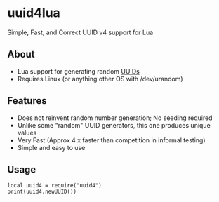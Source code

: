 # uuid4lua

Simple, Fast, and Correct UUID v4 support for Lua

## About

* Lua support for generating random [UUIDs](http://en.wikipedia.org/wiki/Universally_unique_identifier)
* Requires Linux (or anything other OS with /dev/urandom)


## Features

* Does not reinvent random number generation; No seeding required
* Unlike some "random" UUID generators, this one produces unique values
* Very Fast (Approx 4 x faster than competition in informal testing)
* Simple and easy to use

## Usage

    local uuid4 = require("uuid4")
    print(uuid4.newUUID())

